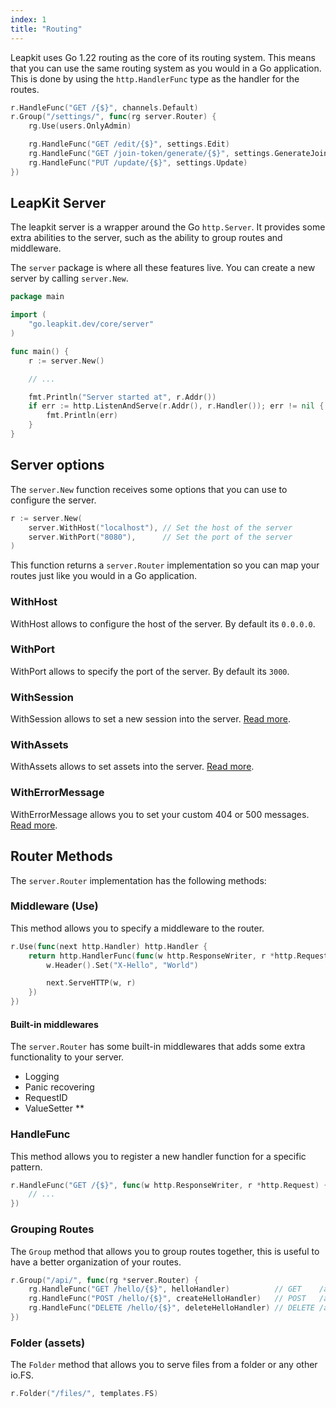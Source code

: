 ```yaml
---
index: 1
title: "Routing"
---
```


Leapkit uses Go 1.22 routing as the core of its routing system. This means that you can use the same routing system as you would in a Go application. This is done by using the `http.HandlerFunc` type as the handler for the routes.

```go
r.HandleFunc("GET /{$}", channels.Default)
r.Group("/settings/", func(rg server.Router) {
	rg.Use(users.OnlyAdmin)

	rg.HandleFunc("GET /edit/{$}", settings.Edit)
	rg.HandleFunc("GET /join-token/generate/{$}", settings.GenerateJoinToken)
	rg.HandleFunc("PUT /update/{$}", settings.Update)
})
```

## LeapKit Server

The leapkit server is a wrapper around the Go `http.Server`. It provides some extra abilities to the server, such as the ability to group routes and middleware.

The `server` package is where all these features live. You can create a new server by calling `server.New`.

```go
package main

import (
	"go.leapkit.dev/core/server"
)

func main() {
	r := server.New()

	// ...

	fmt.Println("Server started at", r.Addr())
	if err := http.ListenAndServe(r.Addr(), r.Handler()); err != nil {
		fmt.Println(err)
	}
}
```

## Server options

The `server.New` function receives some options that you can use to configure the server.

```go
r := server.New(
	server.WithHost("localhost"), // Set the host of the server
	server.WithPort("8080"),      // Set the port of the server
)
```

This function returns a `server.Router` implementation so you can map your routes just like you would in a Go application.

### WithHost
WithHost allows to configure the host of the server. By default its `0.0.0.0`.

### WithPort
WithPort allows to specify the port of the server. By default its `3000`.

### WithSession
WithSession allows to set a new session into the server. [Read more](/core/session.html).

### WithAssets
WithAssets allows to set assets into the server. [Read more](/core/assets.html).

### WithErrorMessage
WithErrorMessage allows you to set your custom 404 or 500 messages. [Read more](/core/errors.html).

## Router Methods

The `server.Router` implementation has the following methods:

### Middleware (Use)

This method allows you to specify a middleware to the router.

```go
r.Use(func(next http.Handler) http.Handler {
	return http.HandlerFunc(func(w http.ResponseWriter, r *http.Request) {
		w.Header().Set("X-Hello", "World")

		next.ServeHTTP(w, r)
	})
})
```

#### Built-in middlewares

The `server.Router` has some built-in middlewares that adds some extra functionality to your server.

- Logging
- Panic recovering
- RequestID
- ValueSetter **

### HandleFunc

This method allows you to register a new handler function for a specific pattern.

```go
r.HandleFunc("GET /{$}", func(w http.ResponseWriter, r *http.Request) {
	// ...
})
```

### Grouping Routes

The `Group` method that allows you to group routes together, this is useful to have a better organization of your routes.

```go
r.Group("/api/", func(rg *server.Router) {
	rg.HandleFunc("GET /hello/{$}", helloHandler)          // GET    /api/hello
	rg.HandleFunc("POST /hello/{$}", createHelloHandler)   // POST   /api/hello
	rg.HandleFunc("DELETE /hello/{$}", deleteHelloHandler) // DELETE /api/hello
})
```

### Folder (assets)

The `Folder` method that allows you to serve files from a folder or any other io.FS.

```go
r.Folder("/files/", templates.FS)
```
